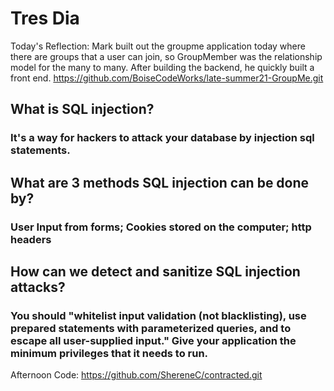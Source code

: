 # Tres Dia

Today's Reflection: Mark built out the groupme application today where there are groups that a user can join, so GroupMember was the relationship model for the many to many.  After building the backend, he quickly built a front end.
https://github.com/BoiseCodeWorks/late-summer21-GroupMe.git


## What is SQL injection?

### It's a way for hackers to attack your database by injection sql statements.

## What are 3 methods SQL injection can be done by?

### User Input from forms; Cookies stored on the computer; http headers

## How can we detect and sanitize SQL injection attacks?

### You should "whitelist input validation (not blacklisting), use prepared statements with parameterized queries, and to escape all user-supplied input."  Give your application the minimum privileges that it needs to run.

Afternoon Code: https://github.com/ShereneC/contracted.git